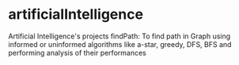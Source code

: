 # artificialIntelligence
Artificial Intelligence's projects
findPath: To find path in Graph using informed or uninformed algorithms like a-star, greedy, DFS, BFS and performing analysis of their performances

